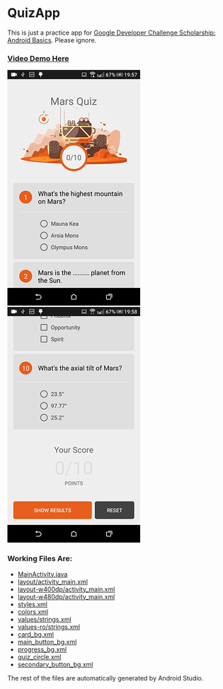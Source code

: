 # QuizApp

This is just a practice app for [Google Developer Challenge Scholarship: Android Basics](https://www.udacity.com/google-scholarships). Please ignore.

### [Video Demo Here](https://youtu.be/ozrndM4FOLs)

![QuizApp Screenshot Screen Start](https://raw.githubusercontent.com/danieldogeanu/QuizApp/master/screenshots/quiz_app_start.jpg)
![QuizApp Screenshot Screen End](https://raw.githubusercontent.com/danieldogeanu/QuizApp/master/screenshots/quiz_app_end.jpg)

### Working Files Are:
* [MainActivity.java](https://github.com/danieldogeanu/QuizApp/blob/master/app/src/main/java/com/danieldogeanu/android/quizapp/MainActivity.java)
* [layout/activity_main.xml](https://github.com/danieldogeanu/QuizApp/blob/master/app/src/main/res/layout/activity_main.xml)
* [layout-w400dp/activity_main.xml](https://github.com/danieldogeanu/QuizApp/blob/master/app/src/main/res/layout-w400dp/activity_main.xml)
* [layout-w480dp/activity_main.xml](https://github.com/danieldogeanu/QuizApp/blob/master/app/src/main/res/layout-w480dp/activity_main.xml)
* [styles.xml](https://github.com/danieldogeanu/QuizApp/blob/master/app/src/main/res/values/styles.xml)
* [colors.xml](https://github.com/danieldogeanu/QuizApp/blob/master/app/src/main/res/values/colors.xml)
* [values/strings.xml](https://github.com/danieldogeanu/QuizApp/blob/master/app/src/main/res/values/strings.xml)
* [values-ro/strings.xml](https://github.com/danieldogeanu/QuizApp/blob/master/app/src/main/res/values-ro/strings.xml)
* [card_bg.xml](https://github.com/danieldogeanu/QuizApp/blob/master/app/src/main/res/drawable/card_bg.xml)
* [main_button_bg.xml](https://github.com/danieldogeanu/QuizApp/blob/master/app/src/main/res/drawable/main_button_bg.xml)
* [progress_bg.xml](https://github.com/danieldogeanu/QuizApp/blob/master/app/src/main/res/drawable/progress_bg.xml)
* [quiz_circle.xml](https://github.com/danieldogeanu/QuizApp/blob/master/app/src/main/res/drawable/quiz_circle.xml)
* [secondary_button_bg.xml](https://github.com/danieldogeanu/QuizApp/blob/master/app/src/main/res/drawable/secondary_button_bg.xml)

The rest of the files are automatically generated by Android Studio.